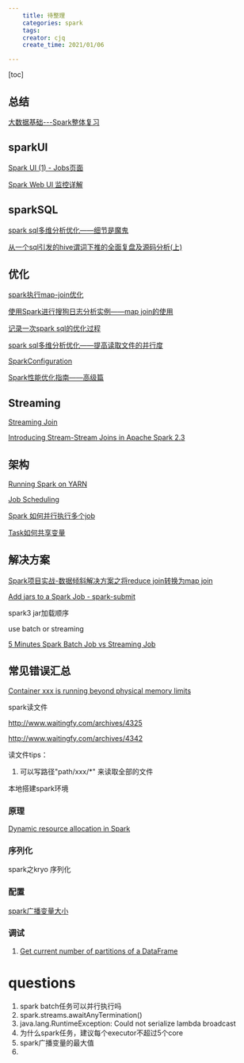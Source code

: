 ```yaml
---
    title: 待整理
    categories: spark
    tags:
    creator: cjq
    create_time: 2021/01/06

---
```


[toc]



## 总结

[大数据基础---Spark整体复习](https://www.cnblogs.com/shun7man/p/12736702.html)





## sparkUI

[Spark UI (1) - Jobs页面](https://km.sankuai.com/page/237242009)

[Spark Web UI 监控详解](https://cloud.tencent.com/developer/article/1582307)



## sparkSQL

[spark sql多维分析优化——细节是魔鬼](https://zhuanlan.zhihu.com/p/78804934)

[从一个sql引发的hive谓词下推的全面复盘及源码分析(上)](https://zhuanlan.zhihu.com/p/78266517)



## 优化

[spark执行map-join优化](https://www.codercto.com/a/66295.html)

[使用Spark进行搜狗日志分析实例——map join的使用](https://www.cnblogs.com/wbh1000/p/9827344.html)

[记录一次spark sql的优化过程](https://zhuanlan.zhihu.com/p/77614511)

[spark sql多维分析优化——提高读取文件的并行度](https://zhuanlan.zhihu.com/p/79737848)

[SparkConfiguration](https://www.cnblogs.com/zyzdisciple/p/12198182.html)

[Spark性能优化指南——高级篇](https://tech.meituan.com/2016/05/12/spark-tuning-pro.html)



## Streaming

[Streaming Join](https://jaceklaskowski.gitbooks.io/spark-structured-streaming/content/spark-sql-streaming-join.html)

[Introducing Stream-Stream Joins in Apache Spark 2.3](https://databricks.com/blog/2018/03/13/introducing-stream-stream-joins-in-apache-spark-2-3.html)



## 架构

[Running Spark on YARN](https://spark.apache.org/docs/latest/running-on-yarn.html)

[Job Scheduling](https://spark.apache.org/docs/latest/job-scheduling.html)

[Spark 如何并行执行多个job](https://blog.csdn.net/zpf336/article/details/102820745)

[Task如何共享变量](https://blog.51cto.com/davidwang456/3084991)



## 解决方案

[Spark项目实战-数据倾斜解决方案之将reduce join转换为map join](https://blog.csdn.net/anbang713/article/details/82858745)

[Add jars to a Spark Job - spark-submit](https://stackoverflow.com/questions/37132559/add-jars-to-a-spark-job-spark-submit)

spark3 jar加载顺序



use batch or streaming

[5 Minutes Spark Batch Job vs Streaming Job](https://stackoverflow.com/questions/57168267/5-minutes-spark-batch-job-vs-streaming-job)



## 常见错误汇总

[Container xxx is running beyond physical memory limits](https://www.cnblogs.com/Gxiaobai/p/11166986.html)



spark读文件

http://www.waitingfy.com/archives/4325

http://www.waitingfy.com/archives/4342



读文件tips：

1. 可以写路径"path/xxx/*" 来读取全部的文件



本地搭建spark环境



### 原理

[Dynamic resource allocation in Spark](https://www.waitingforcode.com/apache-spark/dynamic-resource-allocation-spark/read)



### 序列化

spark之kryo 序列化


### 配置
[spark广播变量大小](https://juejin.cn/s/spark%E5%B9%BF%E6%92%AD%E5%8F%98%E9%87%8F%E7%9A%84%E5%A4%A7%E5%B0%8F%E9%99%90%E5%88%B6)


### 调试

1. [Get current number of partitions of a DataFrame](https://stackoverflow.com/questions/42171499/get-current-number-of-partitions-of-a-dataframe)

# questions

1. spark batch任务可以并行执行吗
2. spark.streams.awaitAnyTermination()
3. java.lang.RuntimeException: Could not serialize lambda broadcast
4. 为什么spark任务，建议每个executor不超过5个core
5. spark广播变量的最大值
6.
